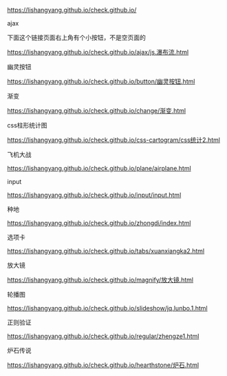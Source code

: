https://lishangyang.github.io/check.github.io/

ajax

下面这个链接页面右上角有个小按钮，不是空页面的

https://lishangyang.github.io/check.github.io/ajax/js.瀑布流.html

幽灵按钮

https://lishangyang.github.io/check.github.io/button/幽灵按钮.html

渐变

https://lishangyang.github.io/check.github.io/change/渐变.html

css柱形统计图

https://lishangyang.github.io/check.github.io/css-cartogram/css统计2.html

飞机大战

https://lishangyang.github.io/check.github.io/plane/airplane.html

input

https://lishangyang.github.io/check.github.io/input/input.html

种地

https://lishangyang.github.io/check.github.io/zhongdi/index.html

选项卡

https://lishangyang.github.io/check.github.io/tabs/xuanxiangka2.html


放大镜

https://lishangyang.github.io/check.github.io/magnify/放大镜.html


轮播图

https://lishangyang.github.io/check.github.io/slideshow/jq.lunbo.1.html

正则验证

https://lishangyang.github.io/check.github.io/regular/zhengze1.html

炉石传说

https://lishangyang.github.io/check.github.io/hearthstone/炉石.html
